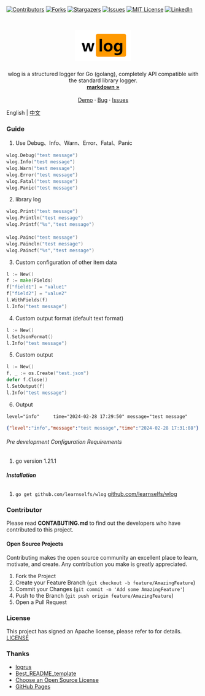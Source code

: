 
<!-- PROJECT SHIELDS -->

[![Contributors][contributors-shield]][contributors-url]
[![Forks][forks-shield]][forks-url]
[![Stargazers][stars-shield]][stars-url]
[![Issues][issues-shield]][issues-url]
[![MIT License][license-shield]][license-url]
[![LinkedIn][linkedin-shield]][linkedin-url]

<!-- PROJECT LOGO -->
<br />

<p align="center">
  <a href="https://github.com/learnselfs/wlog/">
    <img src="logo.png" alt="Logo"  height="80">
  </a>

<h3 align="center"></h3>
  <p align="center">
wlog is a structured logger for Go (golang), completely API compatible with the standard library logger.
    <br />
    <a href="https://github.com//learnselfs/wlog"><strong> markdown »</strong></a>
    <br />
    <br />
    <a href="https://github.com//learnselfs/wlog">Demo</a>
    ·
    <a href="https://github.com//learnselfs/wlog/issues">Bug</a>
    ·
    <a href="https://github.com//learnselfs/wlog/issues">Issues</a>
  </p>

</p>

English | [中文](./README_ch.md)
### Guide
1. Use Debug、Info、Warn、Error、Fatal、Panic
```go
wlog.Debug("test message")
wlog.Info("test message")
wlog.Warn("test message")
wlog.Error("test message")
wlog.Fatal("test message")
wlog.Panic("test message")
```
2. library log 
````go
wlog.Print("test message")
wlog.Println("test message")
wlog.Printf("%s","test message")

wlog.Painc("test message")
wlog.Paincln("test message")
wlog.Paincf("%s","test message")
````
3. Custom configuration of other item data
```go
l := New()
f := make(Fields)
f["field1"] = "value1"
f["field2"] = "value2"
l.WithFields(f)
l.Info("test message")
```
4. Custom output format (default text format)
```go
l := New()
l.SetJsonFormat()
l.Info("test message")
```
5. Custom output
```go
l := New()
f, _ := os.Create("test.json")
defer f.Close()
l.SetOutput(f)
l.Info("test message")

```
6. Output
```text
level="info"	 time="2024-02-28 17:29:50"	message="test message"
```
```json
{"level":"info","message":"test message","time":"2024-02-28 17:31:08"}
```
###### Pre development Configuration Requirements

1. go version 1.21.1

###### **Installation**

1. `go get github.com/learnselfs/wlog`
   [github.com/learnselfs/wlog](https://pkg.go.dev/github.com/learnselfs/wlog)

### Contributor 
Please read **CONTABUTING.md** to find out the developers who have contributed to this project.


#### Open Source Projects

Contributing makes the open source community an excellent place to learn, motivate, and create.
Any contribution you make is greatly appreciated.


1. Fork the Project
2. Create your Feature Branch (`git checkout -b feature/AmazingFeature`)
3. Commit your Changes (`git commit -m 'Add some AmazingFeature'`)
4. Push to the Branch (`git push origin feature/AmazingFeature`)
5. Open a Pull Request

### License

This project has signed an Apache license, please refer to for details.
[LICENSE](https://github.com/learnselfs/wlog/blob/master/LICENSE)

### Thanks


- [logrus](https://github.com/sirupsen/logrus)
- [Best_README_template](https://github.com/shaojintian/Best_README_template)
- [Choose an Open Source License](https://choosealicense.com)
- [GitHub Pages](https://pages.github.com)

<!-- links -->
[your-project-path]:/learnselfs/wlog
[contributors-shield]: https://img.shields.io/github/contributors/learnselfs/wlog.svg?style=flat-square
[contributors-url]: https://github.com//learnselfs/wlog/graphs/contributors
[forks-shield]: https://img.shields.io/github/forks//learnselfs/wlog.svg?style=flat-square
[forks-url]: https://github.com/learnselfs/wlog/network/members
[stars-shield]: https://img.shields.io/github/stars//learnselfs/wlog.svg?style=flat-square
[stars-url]: https://github.com//learnselfs/wlog/stargazers
[issues-shield]: https://img.shields.io/github/issues/learnselfs/wlog.svg?style=flat-square
[issues-url]: https://img.shields.io/github/issues//learnselfs/wlog.svg
[license-shield]: https://img.shields.io/github/license//learnselfs/wlog.svg?style=flat-square
[license-url]: https://github.com/learnselfs/wlog/blob/master/LICENSE
[linkedin-shield]: https://img.shields.io/badge/-LinkedIn-black.svg?style=flat-square&logo=linkedin&colorB=555
[linkedin-url]: https://linkedin.com/in/shaojintian
